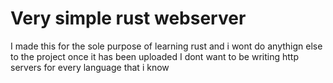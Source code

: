 # Very simple rust webserver
I made this for the sole purpose of learning rust and i wont do anythign else to the project once it has been uploaded
I dont want to be writing http servers for every language that i know
